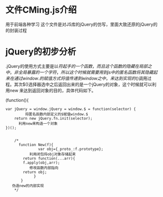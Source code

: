 # 文件CMing.js介绍
用于前端各种学习
这个文件是对JS库的jQuery的仿写，里面大致还原的jQuery的的封装过程
# jQuery的初步分析
.jQuery的使用方式主要是以$符起手的一个函数，而且这个函数的隐藏在局部之中，非全局暴露的一个字符，所以这个时候就需要用到js中的匿名函数将其隐藏起来
在通过window.的赋值方式将值传递到window之中，来达到实现的$()调用过程。其次$()选择器选中之后返回出来的是一个jQuery的对象，这个时候就可以利用new
来达到返回对象的目的，具体代码如下。

  (function(){
  
	var jQuery = window.jQuery = window.$ = function(selector) {
             将匿名函数内部定义的$赋值window.$
		return new jQuery.fn.init(selector);
	      利用new来构造一个对象
	})();
  		
		
		/* 
          function New(f){
	               var obj={_proto_:f.prototype};
		       利用闭包将obj对象存储起来
			return function(...arr){
			f.apply(obj,arr);
		       修改函数内部指向
			return obj;
		         }
		   }
	   伪造new的内部实现
		*/
